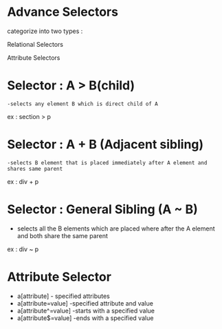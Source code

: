 # Advance Selectors

categorize into two types :

Relational Selectors

Attribute Selectors

# Selector : A > B(child)
    -selects any element B which is direct child of A

ex : 
    section > p

# Selector : A + B (Adjacent sibling)
    -selects B element that is placed immediately after A element and shares same parent

ex : div + p

# Selector : General Sibling (A ~ B)

- selects all the B elements which are placed where after the A element and both share the same parent

ex : div ~ p 

# Attribute Selector
- a[attribute]         - specified attributes 
- a[attribute=value]   -specified attribute and value
- a[attribute^=value]  -starts with a specified value
- a[attribute$=value]  -ends with a specified value






